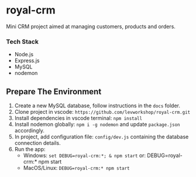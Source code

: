 # royal-crm

Mini CRM project aimed at managing customers, products and orders.

### Tech Stack
* Node.js
* Express.js
* MySQL
* nodemon

## Prepare The Environment
1. Create a new MySQL database, follow instructions in the `docs` folder.
2. Clone project in vscode: `https://github.com/levworkshop/royal-crm.git`
3. Install dependencies in vscode terminal: `npm install`
4. Install nodemon globally: `npm i -g nodemon` and update `package.json` accordingly.
5. In project, add configuration file: `config/dev.js` containing the database connection details.
6. Run the app:
    * Windows: `set DEBUG=royal-crm:*; & npm start`
    or: DEBUG=royal-crm:* npm start
    * MacOS/Linux:  `DEBUG=royal-crm:* npm start`
